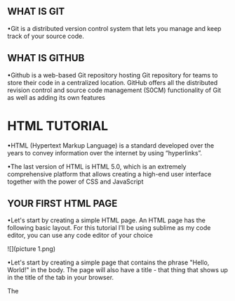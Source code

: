
## WHAT IS GIT 

•Git is a distributed version control system that lets you manage and keep track of your source code.

## WHAT IS GITHUB

•Github is a web-based Git repository hosting Git repository for teams to store their code in a centralized location. GitHub offers all the distributed revision control and source code management (S0CM) functionality of Git as well as adding its own features


# HTML TUTORIAL

•HTML (Hypertext Markup Language) is a standard developed over the years to convey information over the internet by using “hyperlinks”.

•The last version of HTML is HTML 5.0, which is an extremely comprehensive platform that allows creating a high-end user interface together with the power of CSS and JavaScript

## YOUR FIRST HTML PAGE

•Let's start by creating a simple HTML page. An HTML page has the following basic layout. For this tutorial I’ll be using sublime as my code editor, you can use any code editor of your choice


![](picture 1.png)


•Let's start by creating a simple page that contains the phrase "Hello, World!" in the body. The page will also have a title - that thing that shows up in the title of the tab in your browser. 

The <title> element defines the title of the HTML page.

•The <!DOCTYPE html> tag defines the document type that the browser is going to render. This is used for legacy reasons. If you want to get to the latest version of HTML (HTML5) then it's recommended to use this tag.

•The <p> element defines a "paragraph", a block of text that has a small amount of spacing in between its top and bottom.

•Notice how the tags have a start tag and an end tag denoted with a slash (</p>). Everything in between is the content of the tag. The content of a tag can usually have additional HTML tags within them as shown below;

![](picture2.png)

•Make sure to save your file as “index.html”. The "index.html" file is the default file that a web server will look for when accessing a website. After saving the file, you can double click it to open it with your browser. (Most preferably Chrome cause it supports all html commands).


•To those who are new to sublime and are finding it difficult to run their HTML file, see below simple steps.
  
I.Tools -> Build System -> New Build System...
II.Add the following Text for opening with Google Chrome
  
{      "cmd": ["open" "-a" "Google Chrome" "$file"]----for mac
  
{ "cmd": ["PATH_TO_YOUR_CHROME" "$file"] }-------for windows


![](picture3.png)


then proceed to save your file as “Chrome.sublime-build”

IV.When you go back to Tools -> Build System , you’ll see chrome has been added as an option as shown below.
  

![](picture4.png)
  

•To run your code, open the HTML file then right click and choose run in browser option and you will be directed to chrome as your default browser.

•You can add any paragraph of your choice and mine looked like this;

![](picture5.png)






